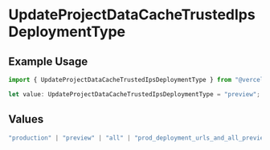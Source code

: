 # UpdateProjectDataCacheTrustedIpsDeploymentType

## Example Usage

```typescript
import { UpdateProjectDataCacheTrustedIpsDeploymentType } from "@vercel/sdk/models/updateprojectdatacacheop.js";

let value: UpdateProjectDataCacheTrustedIpsDeploymentType = "preview";
```

## Values

```typescript
"production" | "preview" | "all" | "prod_deployment_urls_and_all_previews"
```